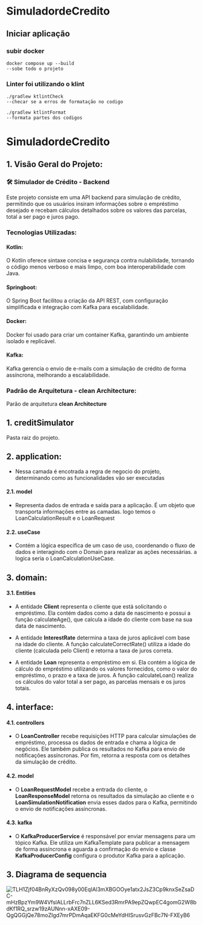 # SimuladordeCredito

## Iniciar aplicação
### subir docker
    docker compose up --build
    --sobe todo o projeto
### Linter foi utilizando o klint
    ./gradlew ktlintCheck
    --checar se a erros de formatação no codigo 

    ./gradlew ktlintFormat 
    --formata partes dos codigos



# SimuladordeCredito

## 1. Visão Geral do Projeto:
### 🛠️ Simulador de Crédito - Backend
Este projeto consiste em uma API backend para simulação de crédito, permitindo que os usuários insiram informações sobre o empréstimo desejado e recebam cálculos detalhados sobre os valores das parcelas, total a ser pago e juros pago.

### Tecnologias Utilizadas:
#### Kotlin:
O Kotlin oferece sintaxe concisa e segurança contra nulabilidade, tornando o código menos verboso e mais limpo, com boa interoperabilidade com Java.

#### Springboot:
O Spring Boot facilitou a criação da API REST, com configuração simplificada e integração com Kafka para escalabilidade.

#### Docker:
Docker foi usado para criar um container Kafka, garantindo um ambiente isolado e replicável.

#### Kafka:
Kafka gerencia o envio de e-mails com a simulação de crédito de forma assíncrona, melhorando a escalabilidade.

### Padrão de Arquitetura - clean Architecture:
Parão de arquitetura **clean Architecture** 

## 1. creditSimulator
Pasta raiz do projeto.

## 2. application:
*    Nessa camada é encotrada a regra de negocio do projeto, determinando como as funcionalidades vão ser executadas 
####   2.1. model
*    Representa dados de entrada e saída para a aplicação. É um objeto que transporta informações entre as camadas. logo temos o LoanCalculationResult e o LoanRequest 
####   2.2. useCase
*    Contém a lógica específica de um caso de uso, coordenando o fluxo de dados e interagindo com o Domain para realizar as ações necessárias. a logica seria o LoanCalculationUseCase.


## 3. domain:
####   3.1. Entities
*    A entidade **Client** representa o cliente que está solicitando o empréstimo. Ela contém dados como a data de nascimento e possui a função calculateAge(), que calcula a idade do cliente com base na sua data de nascimento.

*    A entidade **InterestRate** determina a taxa de juros aplicável com base na idade do cliente. A função calculateCorrectRate() utiliza a idade do cliente (calculada pelo Client) e retorna a taxa de juros correta.

*    A entidade **Loan** representa o empréstimo em si. Ela contém a lógica de cálculo do empréstimo utilizando os valores fornecidos, como o valor do empréstimo, o prazo e a taxa de juros. A função calculateLoan() realiza os cálculos do valor total a ser pago, as parcelas mensais e os juros totais.

## 4. interface:
#### 4.1. controllers
* O **LoanController** recebe requisições HTTP para calcular simulações de empréstimo, processa os dados de entrada e chama a lógica de negócios. Ele também publica os resultados no Kafka para envio de notificações assíncronas. Por fim, retorna a resposta com os detalhes da simulação de crédito.
#### 4.2. model
*  O **LoanRequestModel** recebe a entrada do cliente, o **LoanResponseModel** retorna os resultados da simulação ao cliente e o **LoanSimulationNotification** envia esses dados para o Kafka, permitindo o envio de notificações assíncronas.
#### 4.3. kafka
* O **KafkaProducerService** é responsável por enviar mensagens para um tópico Kafka. Ele utiliza um KafkaTemplate para publicar a mensagem de forma assíncrona e aguarda a confirmação do envio e classe **KafkaProducerConfig** configura o produtor Kafka para a aplicação.

## 3. Diagrama de sequencia

![TLH1Zjf04BnRyXzQv098y00EqIAl3mXBGOOye1atx2JsZ3Cp9knxSeZsaDC-mHzBpzYm9W4VfslALLrbFrc7nZLL6KSed3RmrPA9epZQwpEC4gomG2W8bdKf1RQ_srzw19zAUNnn-xAXE09-QgQGGjQe78moZIgd7mrPDmAqaEKFG0cMeYdHISrusvGzFBc7N-FXEyB6](https://github.com/user-attachments/assets/44e2f4ce-0f3a-4a10-acc2-1b7d2390b2e5)








